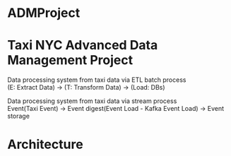 # ADMProject  
  
# Taxi NYC Advanced Data Management Project  

Data processing system from taxi data via ETL batch process  
(E: Extract Data) -> (T: Transform Data) -> (Load: DBs)  


Data processing system from taxi data via stream process  
Event(Taxi Event) -> Event digest(Event Load - Kafka Event Load) -> Event storage  

# Architecture  